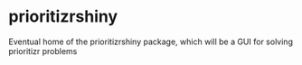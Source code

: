 # prioritizrshiny
Eventual home of the prioritizrshiny package, which will be a GUI for solving prioritizr problems
